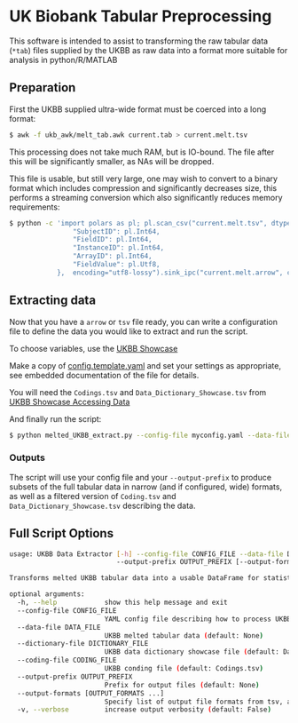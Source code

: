 # UK Biobank Tabular Preprocessing

This software is intended to assist to transforming the raw tabular data
(`*tab`) files supplied by the UKBB as raw data into a format more suitable
for analysis in python/R/MATLAB

## Preparation

First the UKBB supplied ultra-wide format must be coerced into a long format:

```sh
$ awk -f ukb_awk/melt_tab.awk current.tab > current.melt.tsv
```

This processing does not take much RAM, but is IO-bound. The file after this
will be significantly smaller, as NAs will be dropped.

This file is usable, but still very large, one may wish to convert to a
binary format which includes compression and significantly decreases size,
this performs a streaming conversion which also significantly reduces memory
requirements:

```sh
$ python -c 'import polars as pl; pl.scan_csv("current.melt.tsv", dtypes={
                "SubjectID": pl.Int64,
                "FieldID": pl.Int64,
                "InstanceID": pl.Int64,
                "ArrayID": pl.Int64,
                "FieldValue": pl.Utf8,
            },  encoding="utf8-lossy").sink_ipc("current.melt.arrow", compression='zstd')'
```

## Extracting data

Now that you have a `arrow` or `tsv` file ready, you can write a configuration
file to define the data you would like to extract and run the script.

To choose variables, use the [UKBB Showcase](https://biobank.ndph.ox.ac.uk/showcase/)

Make a copy of [config.template.yaml](config.template.yaml) and set your settings
as appropriate, see embedded documentation of the file for details.

You will need the `Codings.tsv` and `Data_Dictionary_Showcase.tsv` from
[UKBB Showcase Accessing Data](https://biobank.ndph.ox.ac.uk/showcase/exinfo.cgi?src=AccessingData)

And finally run the script:
```sh
$ python melted_UKBB_extract.py --config-file myconfig.yaml --data-file current.melt.arrow --output-prefix mysubset_
```

### Outputs

The script will use your config file and your `--output-prefix` to produce subsets of the full tabular data
in narrow (and if configured, wide) formats, as well as a filtered version of `Coding.tsv`
and `Data_Dictionary_Showcase.tsv` describing the data.

## Full Script Options
```sh
usage: UKBB Data Extractor [-h] --config-file CONFIG_FILE --data-file DATA_FILE [--dictionary-file DICTIONARY_FILE] [--coding-file CODING_FILE]
                           --output-prefix OUTPUT_PREFIX [--output-formats [OUTPUT_FORMATS ...]] [-v]

Transforms melted UKBB tabular data into a usable DataFrame for statistical analysis

optional arguments:
  -h, --help            show this help message and exit
  --config-file CONFIG_FILE
                        YAML config file describing how to process UKBB table (default: None)
  --data-file DATA_FILE
                        UKBB melted tabular data (default: None)
  --dictionary-file DICTIONARY_FILE
                        UKBB data dictionary showcase file (default: Data_Dictionary_Showcase.tsv)
  --coding-file CODING_FILE
                        UKBB conding file (default: Codings.tsv)
  --output-prefix OUTPUT_PREFIX
                        Prefix for output files (default: None)
  --output-formats [OUTPUT_FORMATS ...]
                        Specify list of output file formats from tsv, arrow/feather, parquet, csv (default: ['tsv', 'arrow'])
  -v, --verbose         increase output verbosity (default: False)
```
